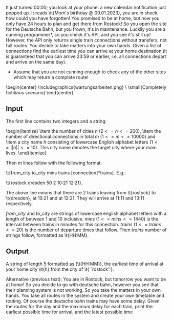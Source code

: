 It just turned 00:00; you look at your phone: a new calendar notification just popped up. It reads \it{Mom's birthday @ 09.01.2023}, you are in shock, how could you have forgotten! You promised to be at home, but now you only have 24 hours to plan and get there from Rostock! So you open the site for the Deutsche Bahn, but you frown, it's in maintenance. Luckily you are a cunning programmer*, so you check it's API, and you see it's still up! However, the API only returns single train connections without transfers, not full routes. You decide to take matters into your own hands. Given a list of connections find the earliest time you can arrive at your home destination (it is guaranteed that you can arrive 23:59 or earlier, i.e. all connections depart and arrive on the same day).

* Assume that you are not cunning enough to check any of the other sites which may return a complete route!


\begin{center}
  \includegraphics{wartungsarbeiten.png} \\
  \small{Completely fictitious scenario}
\end{center}

## Input

The first line contains two integers and a string:

\begin{itemize}
  \item the number of cities $n$ ($2 <= n <= 200$),
  \item the number of directional connections in total $m$ ($1 <= m <= 10000$) and
  \item a city name $h$ consisting of lowercase English alphabet letters ($1 <= ||h|| <= 10$). This city name denotes the target city where your mom lives.
\end{itemize}

Then $m$ lines follow with the following format:

\t{from_city to_city mins trains [connection]*trains}. E.g.:

\t{rostock   dresden   50      2         10:21 12:21}. 

The above line means that there are 2 trains leaving from \t{rostock} to \t{dresden}, at 10:21 and at 12:21. They will arrive at 11:11 and 13:11 respectively.

$from\_city$ and $to\_city$ are strings of lowercase english alphabet letters with a length of between 1 and 10 inclusive. $mins$ ($1 <= mins <= 1440$) is the interval between trains in minutes for this connection. $trains$ ($1 <= trains <= 20$) is the number of departure times that follow. Then $trains$ number of strings follow, formatted as \t{HH:MM}.


## Output

A string of length 5 formatted as (\t{HH:MM}), the earliest time of arrival at your home city \it{h} from the city of \t{``rostock''}.






Alternative (previous text): You are in Rostock, but tomorrow you want to be at home! So you decide to go with deutsche bahn, however you see that their planning system is not working. So you take the matters in your own hands. You take all routes in the system and create your own timetable and routing. Of course the deutsche bahn trains may have some delay. Given the routes for the day and the maximum delay for each train, print the earliest possible time for arrival, and the latest possible time
